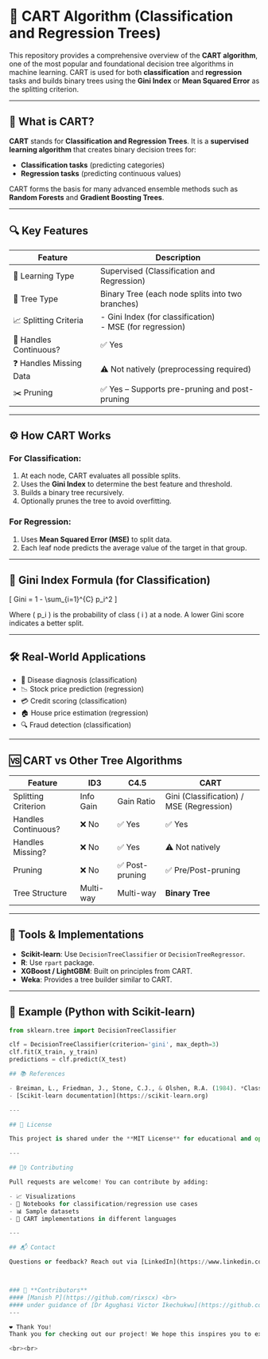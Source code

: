 # 🌳 CART Algorithm (Classification and Regression Trees)

This repository provides a comprehensive overview of the **CART algorithm**, one of the most popular and foundational decision tree algorithms in machine learning. CART is used for both **classification** and **regression** tasks and builds binary trees using the **Gini Index** or **Mean Squared Error** as the splitting criterion.

---

## 📘 What is CART?

**CART** stands for **Classification and Regression Trees**. It is a **supervised learning algorithm** that creates binary decision trees for:

- **Classification tasks** (predicting categories)
- **Regression tasks** (predicting continuous values)

CART forms the basis for many advanced ensemble methods such as **Random Forests** and **Gradient Boosting Trees**.

---

## 🔍 Key Features

| Feature                | Description                                               |
|------------------------|-----------------------------------------------------------|
| 🧠 Learning Type        | Supervised (Classification and Regression)               |
| 🌲 Tree Type            | Binary Tree (each node splits into two branches)         |
| 📈 Splitting Criteria   | - Gini Index (for classification) <br> - MSE (for regression) |
| 🧮 Handles Continuous?  | ✅ Yes                                                    |
| ❓ Handles Missing Data | ⚠️ Not natively (preprocessing required)                  |
| ✂️ Pruning              | ✅ Yes – Supports pre-pruning and post-pruning            |

---

## ⚙️ How CART Works

### For Classification:
1. At each node, CART evaluates all possible splits.
2. Uses the **Gini Index** to determine the best feature and threshold.
3. Builds a binary tree recursively.
4. Optionally prunes the tree to avoid overfitting.

### For Regression:
1. Uses **Mean Squared Error (MSE)** to split data.
2. Each leaf node predicts the average value of the target in that group.

---

## 🧪 Gini Index Formula (for Classification)

\[
Gini = 1 - \sum_{i=1}^{C} p_i^2
\]

Where \( p_i \) is the probability of class \( i \) at a node. A lower Gini score indicates a better split.

---

## 🛠 Real-World Applications

- 🏥 Disease diagnosis (classification)
- 📉 Stock price prediction (regression)
- 💳 Credit scoring (classification)
- 🏠 House price estimation (regression)
- 🔍 Fraud detection (classification)

---

## 🆚 CART vs Other Tree Algorithms

| Feature               | ID3           | C4.5                | CART                     |
|-----------------------|---------------|---------------------|--------------------------|
| Splitting Criterion   | Info Gain     | Gain Ratio          | Gini (Classification) / MSE (Regression) |
| Handles Continuous?   | ❌ No         | ✅ Yes              | ✅ Yes                   |
| Handles Missing?      | ❌ No         | ✅ Yes              | ⚠️ Not natively          |
| Pruning               | ❌ No         | ✅ Post-pruning     | ✅ Pre/Post-pruning      |
| Tree Structure        | Multi-way     | Multi-way           | **Binary Tree**          |

---

## 🧰 Tools & Implementations

- **Scikit-learn**: Use `DecisionTreeClassifier` or `DecisionTreeRegressor`.
- **R**: Use `rpart` package.
- **XGBoost / LightGBM**: Built on principles from CART.
- **Weka**: Provides a tree builder similar to CART.

---

## 🐍 Example (Python with Scikit-learn)

```python
from sklearn.tree import DecisionTreeClassifier

clf = DecisionTreeClassifier(criterion='gini', max_depth=3)
clf.fit(X_train, y_train)
predictions = clf.predict(X_test)

## 📚 References

- Breiman, L., Friedman, J., Stone, C.J., & Olshen, R.A. (1984). *Classification and Regression Trees*. Wadsworth.
- [Scikit-learn documentation](https://scikit-learn.org)

---

## 📄 License

This project is shared under the **MIT License** for educational and open-source use.

---

## 🙋‍♀️ Contributing

Pull requests are welcome! You can contribute by adding:

- 📈 Visualizations  
- 📓 Notebooks for classification/regression use cases  
- 📊 Sample datasets  
- 🔁 CART implementations in different languages  

---

## 📬 Contact

Questions or feedback? Reach out via [LinkedIn](https://www.linkedin.com/in/rixscx) or open an issue on this repository.



### 🙌 **Contributors**
#### [Manish P](https://github.com/rixscx) <br>
#### under guidance of [Dr Agughasi Victor Ikechukwu](https://github.com/Victor-Ikechukwu) <br>
---

❤️ Thank You!
Thank you for checking out our project! We hope this inspires you to explore the intersection of AI and healthcare. Feel free to reach out for questions, suggestions, or collaborations.

<br><br>
